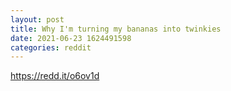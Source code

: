 ```yaml
--- 
layout: post 
title: Why I'm turning my bananas into twinkies 
date: 2021-06-23 1624491598 
categories: reddit 
--- 
```

https://redd.it/o6ov1d